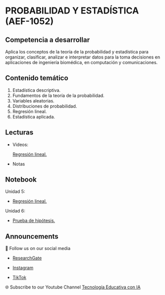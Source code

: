 # PROBABILIDAD Y ESTADÍSTICA (AEF-1052)

## Competencia a desarrollar
Aplica los conceptos de la teoría de la probabilidad y estadística para organizar, clasificar, analizar e interpretar datos para la toma decisiones en aplicaciones de ingeniería biomédica, en computación y comunicaciones.

## Contenido temático
1. Estadística descriptiva.
2. Fundamentos de la teoría de la probabilidad.
3. Variables aleatorias.
4. Distribuciones de probabilidad.
5. Regresión lineal.
6. Estadística aplicada.

## Lecturas
+ Videos:
  
  [Regresión lineal.](https://github.com/angelarmenta/regresion-lineal)

+ Notas

## Notebook
Unidad 5:
+ [Regresión lineal.](https://github.com/angelarmenta/regresion-lineal/blob/main/notebook/RL_limones.ipynb)

Unidad 6:
+ [Prueba de hipótesis.]()

## Announcements

📢 Follow us on our social media

- [ResearchGate](https://www.researchgate.net/profile/Roberto-Melendez-Armenta-2) 

- [Instagram](https://www.instagram.com/angeluxarmenta/)

- [TikTok](https://www.tiktok.com/@angeluxarmenta)

🌐 Subscribe to our Youtube Channel [Tecnología Educativa con IA](https://www.youtube.com/@educar-ia)
